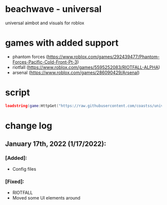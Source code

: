 # beachwave - universal
universal aimbot and visuals for roblox

# games with added support
- phantom forces (https://www.roblox.com/games/292439477/Phantom-Forces-Pacific-Cold-Front-Pt-3)
- riotfall (https://www.roblox.com/games/5595252083/RIOTFALL-ALPHA)
- arsenal (https://www.roblox.com/games/286090429/Arsenal)

# script
```lua
loadstring(game:HttpGet("https://raw.githubusercontent.com/coastss/universal/main/main.lua"))()
```

# change log
## January 17th, 2022 (1/17/2022):
### [Added]:
- Config files
### [Fixed]:
- RIOTFALL
- Moved some UI elements around
